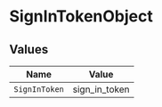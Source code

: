 # SignInTokenObject


## Values

| Name          | Value         |
| ------------- | ------------- |
| `SignInToken` | sign_in_token |
